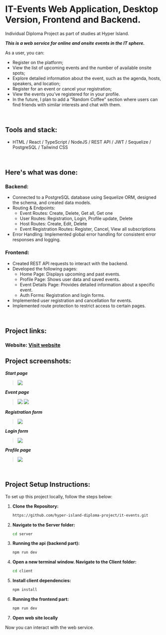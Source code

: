 # IT-Events Web Application, Desktop Version, Frontend and Backend.
Individual Diploma Project as part of studies at Hyper Island.

***This is a web service for online and onsite events in the IT sphere.*** 

As a user, you can:
* Register on the platform;
* View the list of upcoming events and the number of available onsite spots;
* Explore detailed information about the event, such as the agenda, hosts, speakers, and location;
* Register for an event or cancel your registration;
* View the events you’ve registered for in your profile.
* In the future, I plan to add a "Random Coffee" section where users can find friends with similar interests and chat with them.
<br>

## Tools and stack: 
* HTML / React / TypeScript / NodeJS /  REST API / JWT / Sequelize / PostgreSQL / Tailwind CSS
<br>
  
## Here's what was done:
### Backend: 
* Connected to a PostgreSQL database using Sequelize ORM, designed the schema, and created data models.
* Routing & Endpoints:
  * Event Routes: Create, Delete, Get all, Get one
  * User Routes: Registration, Login, Profile update, Delete
  * Host Routes: Create, Edit, Delete
  * Event Registration Routes: Register, Cancel, View all subscriptions
* Error Handling: Implemented global error handling for consistent error responses and logging.

### Frontend:
* Created REST API requests to interact with the backend.
* Developed the following pages:
  * Home Page: Displays upcoming and past events.
  * Profile Page: Shows user data and saved events.
  * Event Details Page: Provides detailed information about a specific event.
  * Auth Forms: Registration and login forms.
* Implemented user registration and cancellation for events.
* Implemented route protection to restrict access to certain pages.
<br>

## Project links:
### Website: [Visit website]()

## Project screenshots:

***Start page***
<br>
> ![](./client/src/assets/main-page.jpg)

***Event page***
<br>
>![](./client/src/assets/one-event-page-1.jpg)
![](./client/src/assets/one-event-page-2.jpg)

***Registration form***
<br>
>![](./client/src/assets/registration.jpg)

***Login form***
<br>
>![](./client/src/assets/login.jpg)

***Profile page***
<br>
>![](./client/src/assets/.jpg)

<br>

## Project Setup Instructions:
To set up this project locally, follow the steps below:

1. **Clone the Repository:**

    ```bash
    https://github.com/hyper-island-diploma-project/it-events.git
    ```
3. **Navigate to the Server folder:**

    ```bash
    cd server
    ```
4. **Running the api (backend part):**
   
    ```bash
    npm run dev
    ```
5. **Open a new terminal window. Navigate to the Client folder:**

    ```bash
    cd client
    ```

6. **Install client dependencies:**

    ```bash
    npm install
    ```
7. **Running the frontend part:**

    ```bash
    npm run dev
    ```    

8. **Open web site locally**

Now you can interact with the web service.

